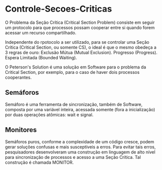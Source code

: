 # Controle-Secoes-Criticas

<p>
  O Problema da Seção Crítica (Critical Section Problem) consiste em seguir um protocolo 
  para que processos possam cooperar entre si quando forem acessar um recurso compartilhado.
</p>

<p>
  Independente do rpotocolo a ser utilizado, para se controlar uma Seção Crítica (Critical Section, ou somente CS),
  o ideal é que o mesmo obedeça a 3 regras de ouro:
  Exclusão Mútua (Mutual Exclusion).
  Progresso (Progress).
  Espera Limitada (Bounded Waiting).
</p>

<p>
  O Peterson's Solution é uma solução em Software para o problema da Critical Section,
  por exemplo, para o caso de haver dois processos cooperantes.
</p>

## Semáforos

<p>
  Semáforo é uma ferramenta de sincronização, também de Software, composta por uma variável
  inteira, acessada somente (fora a inicialização) por duas operações atômicas: wait e signal.
</p>

## Monitores

<p>
  Semáforos puros, conforme a complexidade de um código cresce, podem gerar soluções confusas e mais
  susceptíveis a erros. Para evitar tais erros, pesquisadores desenvolveram uma construção em linguagem
  de alto nível para sincronização de processos e acesso a uma Seção Crítica. Tal construção é
  chamada MONITOR.
</p>
